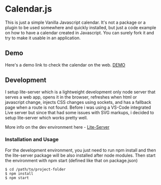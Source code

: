 # Calendar.js
This is just a simple Vanilla Javascript calendar. It's not a package or a plugin to be used somewhere and quickly installed, but just a code example on how to have a calendar created in Javascript. You can surely fork it and try to make it usable in an application. 

## Demo
Here's a demo link to check the calendar on the web. [DEMO](https://calendarjs.codentity.net/)

## Development
I setup lite-server which is a lightweight development only node server that serves a web app, opens it in the browser, refreshes when html or javascript change, injects CSS changes using sockets, and has a fallback page when a route is not found. Before i was using a VS-Code integrated Live server but since that had some issues with SVG markups, i decided to setup lite-server which works pretty well. 

More info on the dev environment here - [Lite-Server](https://www.npmjs.com/package/lite-server) 

### Installation and Usage

For the development environment, you just need to run npm install and then the lite-server package will be also installed after node modules. Then start the environment with npm start (defined like that on package.json)

```
$ cd /path/to/project-folder
$ npm install 
$ npm start
```